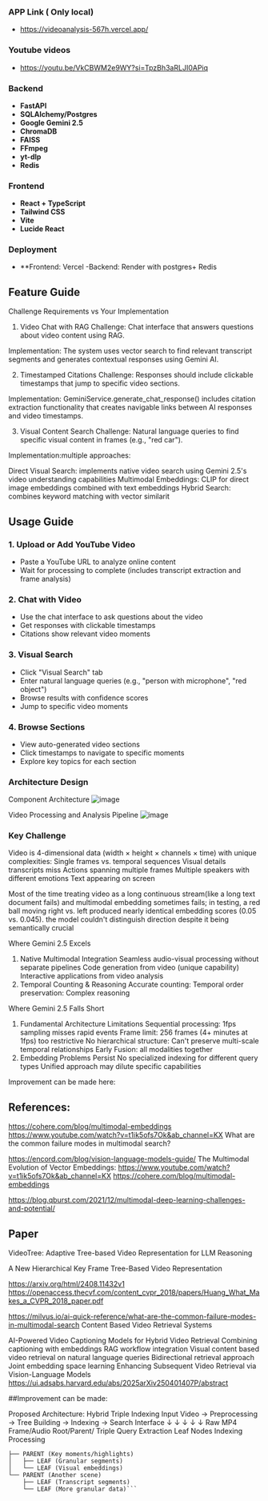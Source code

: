 ### APP Link ( Only local)
- https://videoanalysis-567h.vercel.app/

### Youtube videos
- https://youtu.be/VkCBWM2e9WY?si=TpzBh3aRLJI0APiq

  



### Backend
- **FastAPI** 
- **SQLAlchemy/Postgres** 
- **Google Gemini 2.5** 
- **ChromaDB**
- **FAISS**
- **FFmpeg** 
- **yt-dlp**
- **Redis**

### Frontend
- **React + TypeScript** 
- **Tailwind CSS** 
- **Vite** 
- **Lucide React**

### Deployment
- **Frontend: Vercel
-Backend: Render with postgres+ Redis
  

## Feature Guide
Challenge Requirements vs Your Implementation
1. Video Chat with RAG 
Challenge: Chat interface that answers questions about video content using RAG.

Implementation: The system uses vector search to find relevant transcript segments and generates contextual responses using Gemini AI.

2. Timestamped Citations 
Challenge: Responses should include clickable timestamps that jump to specific video sections.

 Implementation: GeminiService.generate_chat_response() includes citation extraction functionality that creates navigable links between AI responses and video timestamps.

3. Visual Content Search 
Challenge: Natural language queries to find specific visual content in frames (e.g., "red car").

Implementation:multiple approaches:

Direct Visual Search:  implements native video search using Gemini 2.5's video understanding capabilities
Multimodal Embeddings:  CLIP for direct image embeddings combined with text embeddings
Hybrid Search: combines keyword matching with vector similarit
##  Usage Guide

### 1. **Upload or Add YouTube Video**
- Paste a YouTube URL to analyze online content
- Wait for processing to complete (includes transcript extraction and frame analysis)

### 2. **Chat with Video**
- Use the chat interface to ask questions about the video
- Get responses with clickable timestamps
- Citations show relevant video moments

### 3. **Visual Search**
- Click "Visual Search" tab
- Enter natural language queries (e.g., "person with microphone", "red object")
- Browse results with confidence scores
- Jump to specific video moments

### 4. **Browse Sections**
- View auto-generated video sections
- Click timestamps to navigate to specific moments
- Explore key topics for each section
### Architecture Design

Component Architecture
![image](https://github.com/user-attachments/assets/b90645f2-d3af-4faf-ba68-22a7ace41015)

Video Processing and Analysis Pipeline
![image](https://github.com/user-attachments/assets/64c06d99-fc30-430f-ac4f-bd69ad216b00)

### Key Challenge
 Video is 4-dimensional data (width × height × channels × time) with unique complexities:
Single frames vs. temporal sequences
Visual details transcripts miss
Actions spanning multiple frames
Multiple speakers with different emotions
Text appearing on screen

Most of the time treating video as a long continuous stream(like a long text document fails)  and multimodal embedding sometimes  fails; in testing, a red ball moving right vs. left produced nearly identical embedding scores (0.05 vs. 0.045). the model couldn't distinguish direction despite it being semantically crucial

 Where Gemini 2.5 Excels
1. Native Multimodal Integration
 Seamless audio-visual processing without separate pipelines
 Code generation from video (unique capability)
 Interactive applications from video analysis
2. Temporal Counting & Reasoning
 Accurate counting: 
Temporal order preservation:
 Complex reasoning

 Where Gemini 2.5 Falls Short
1. Fundamental Architecture Limitations
 Sequential processing: 1fps sampling misses rapid events
Frame limit: 256 frames (4+ minutes at 1fps) too restrictive
 No hierarchical structure: Can't preserve multi-scale temporal relationships
Early Fusion: all modalities together
2. Embedding Problems Persist
 No specialized indexing for different query types
 Unified approach may dilute specific capabilities


Improvement can be made here: 


## References:
https://cohere.com/blog/multimodal-embeddings
https://www.youtube.com/watch?v=t1ik5ofs7Ok&ab_channel=KX
What are the common failure modes in multimodal search?

https://encord.com/blog/vision-language-models-guide/
The Multimodal Evolution of Vector Embeddings: https://www.youtube.com/watch?v=t1ik5ofs7Ok&ab_channel=KX
https://cohere.com/blog/multimodal-embeddings

https://blog.qburst.com/2021/12/multimodal-deep-learning-challenges-and-potential/




## Paper
VideoTree: Adaptive Tree-based Video Representation for LLM Reasoning

A New Hierarchical Key Frame Tree-Based Video Representation

https://arxiv.org/html/2408.11432v1
https://openaccess.thecvf.com/content_cvpr_2018/papers/Huang_What_Makes_a_CVPR_2018_paper.pdf

https://milvus.io/ai-quick-reference/what-are-the-common-failure-modes-in-multimodal-search
Content Based Video Retrieval Systems



AI-Powered Video Captioning Models for Hybrid Video Retrieval
Combining captioning with embeddings
RAG workflow integration
Visual content based video retrieval on natural language queries
Bidirectional retrieval approach
Joint embedding space learning
Enhancing Subsequent Video Retrieval via Vision-Language Models
https://ui.adsabs.harvard.edu/abs/2025arXiv250401407P/abstract


##Improvement can be made:

Proposed Architecture:
Hybrid Triple Indexing
Input Video → Preprocessing → Tree Building → Indexing → Search Interface
     ↓              ↓             ↓           ↓            ↓
   Raw MP4    Frame/Audio    Root/Parent/   Triple      Query
              Extraction      Leaf Nodes    Indexing    Processing
```### ROOT (Overall video description)
├── PARENT (Key moments/highlights)
│   ├── LEAF (Granular segments)
│   └── LEAF (Visual embeddings)
└── PARENT (Another scene)
    ├── LEAF (Transcript segments)
    └── LEAF (More granular data)```
